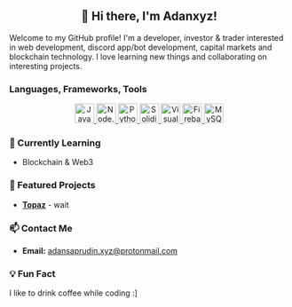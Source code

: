 <h2 align="center"> 👋 Hi there, I'm Adanxyz! </h2>
Welcome to my GitHub profile! I'm a developer, investor & trader interested in web development, discord app/bot development, capital markets and blockchain technology. I love learning new things and collaborating on interesting projects.

### Languages, Frameworks, Tools

<div align="center">
  <a href="https://developer.mozilla.org/en-US/docs/Web/JavaScript">
    <img width="35" src="https://raw.githubusercontent.com/marwin1991/profile-technology-icons/refs/heads/main/icons/javascript.png" alt="JavaScript" title="JavaScript"/>
  </a>
  <a href="https://nodejs.org/">
    <img width="35" src="https://raw.githubusercontent.com/marwin1991/profile-technology-icons/refs/heads/main/icons/node_js.png" alt="Node.js" title="Node.js"/>
  </a>
  <a href="https://www.python.org/">
    <img width="35" src="https://raw.githubusercontent.com/marwin1991/profile-technology-icons/refs/heads/main/icons/python.png" alt="Python" title="Python"/>
  </a>
  <a href="https://docs.soliditylang.org/">
    <img width="35" src="https://raw.githubusercontent.com/marwin1991/profile-technology-icons/refs/heads/main/icons/solidity.png" alt="Solidity" title="Solidity"/>
  </a>
  <a href="https://code.visualstudio.com/">
    <img width="35" src="https://raw.githubusercontent.com/marwin1991/profile-technology-icons/refs/heads/main/icons/visual_studio_code.png" alt="Visual Studio Code" title="Visual Studio Code"/>
  </a>
  <a href="https://firebase.google.com/">
    <img width="35" src="https://raw.githubusercontent.com/marwin1991/profile-technology-icons/refs/heads/main/icons/firebase.png" alt="Firebase" title="Firebase"/>
  </a>
  <a href="https://www.mysql.com/">
    <img width="35" src="https://raw.githubusercontent.com/marwin1991/profile-technology-icons/refs/heads/main/icons/mysql.png" alt="MySQL" title="MySQL"/>
  </a>
</div>

### 🌱 Currently Learning
- Blockchain & Web3

### 📂 Featured Projects
- **[Topaz](https://github.com/Adan-xyz/Topaz)** - wait

### 📫 Contact Me
- **Email:** adansaprudin.xyz@protonmail.com

### 💡 Fun Fact
I like to drink coffee while coding :]
